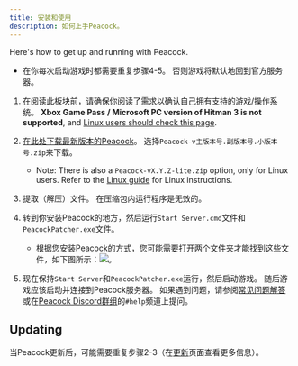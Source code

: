 ```yaml
---
title: 安装和使用
description: 如何上手Peacock。
---
```


Here's how to get up and running with Peacock.

-   在你每次启动游戏时都需要重复步骤4-5。 否则游戏将默认地回到官方服务器。

1. 在阅读此板块前，请确保你阅读了[需求](./requirements.md)以确认自己拥有支持的游戏/操作系统。 **Xbox Game Pass / Microsoft PC version of Hitman 3 is not supported**, and [Linux users should check this page](../guides/linux-setup.md).

2. [在此处下载最新版本的Peacock](https://github.com/thepeacockproject/Peacock/releases/latest)。 选择`Peacock-v主版本号.副版本号.小版本号.zip`来下载。

    - Note: There is also a `Peacock-vX.Y.Z-lite.zip` option, only for Linux users. Refer to the [Linux guide](../guides/linux-setup.md) for Linux instructions.

3. 提取（解压）文件。 在压缩包内运行程序是无效的。

4. 转到你安装Peacock的地方，然后运行`Start Server.cmd`文件和`PeacockPatcher.exe`文件。

    - 根据您安装Peacock的方式，您可能需要打开两个文件夹才能找到这些文件，如下图所示：![](/img/patcher_and_server.png)。

5. 现在保持`Start Server`和`PeacockPatcher.exe`运行，然后启动游戏。 随后游戏应该启动并连接到Peacock服务器。 如果遇到问题，请参阅[常见问题解答](./faq.md)或在[Peacock Discord群组](https://thepeacockproject.org/discord)的`#help`频道上提问。

## Updating

当Peacock更新后，可能需要重复步骤2-3（在[更新](./updating.md)页面查看更多信息）。
